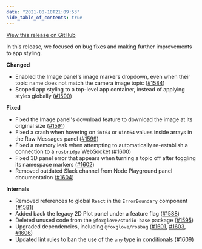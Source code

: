 ```yaml
---
date: "2021-08-10T21:09:53"
hide_table_of_contents: true
---
```

[View this release on GitHub](https://github.com/foxglove/studio/releases/tag/v0.15.0)

In this release, we focused on bug fixes and making further improvements to app styling.

**Changed**

- Enabled the Image panel's image markers dropdown, even when their topic name does not match the camera image topic ([#1584](https://github.com/foxglove/studio/pull/1584))
- Scoped app styling to a top-level app container, instead of applying styles globally ([#1590](https://github.com/foxglove/studio/pull/1590))

**Fixed**

- Fixed the Image panel's download feature to download the image at its original size ([#1591](https://github.com/foxglove/studio/pull/1591))
- Fixed a crash when hovering on `int64` or `uint64` values inside arrays in the Raw Messages panel ([#1599](https://github.com/foxglove/studio/pull/1599))
- Fixed a memory leak when attempting to automatically re-establish a connection to a `rosbridge` WebSocket ([#1600](https://github.com/foxglove/studio/pull/1600))
- Fixed 3D panel error that appears when turning a topic off after toggling its namespace markers ([#1602](https://github.com/foxglove/studio/pull/1602))
- Removed outdated Slack channel from Node Playground panel documentation ([#1604](https://github.com/foxglove/studio/pull/1604))

**Internals**

- Removed references to global `React` in the `ErrorBoundary` component ([#1581](https://github.com/foxglove/studio/pull/1581)) 
- Added back the legacy 2D Plot panel under a feature flag ([#1588](https://github.com/foxglove/studio/pull/1588))
- Deleted unused code from the `@foxglove/studio-base` package ([#1595](https://github.com/foxglove/studio/pull/1595))
- Upgraded dependencies, including `@foxglove/rosbag` ([#1601](https://github.com/foxglove/studio/pull/1601), [#1603](https://github.com/foxglove/studio/pull/1603), [#1606](https://github.com/foxglove/studio/pull/1606))
- Updated lint rules to ban the use of the `any` type in conditionals ([#1609](https://github.com/foxglove/studio/pull/1609))
